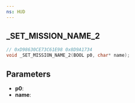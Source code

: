 ```yaml
---
ns: HUD
---
```

## _SET_MISSION_NAME_2

```c
// 0xD98630CE73C61E98 0x8D9A1734
void _SET_MISSION_NAME_2(BOOL p0, char* name);
```

## Parameters
* **p0**:
* **name**:

